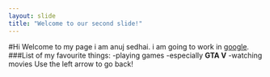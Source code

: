 ```yaml
---
layout: slide
title: "Welcome to our second slide!"
---
```

#Hi Welcome to my page
i am anuj sedhai. i am going to work in [google](https://www.google.com).
###List of my favourite things:
-playing games
    -especially **GTA V**
-watching movies
Use the left arrow to go back!
